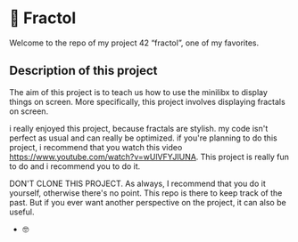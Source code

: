 # 🎨 Fractol

Welcome to the repo of my project 42 “fractol”, one of my favorites. 

## Description of this project

The aim of this project is to teach us how to use the minilibx to display things on screen. More specifically, this project involves displaying fractals on screen. 

i really enjoyed this project, because fractals are stylish. my code isn't perfect as usual and can really be optimized. if you're planning to do this project, i recommend that you watch this video https://www.youtube.com/watch?v=wUlVFYJIUNA. This project is really fun to do and i recommend you to do it.

DON'T CLONE THIS PROJECT. As always, I recommend that you do it yourself, otherwise there's no point. This repo is there to keep track of the past. But if you ever want another perspective on the project, it can also be useful.

- 🤓
